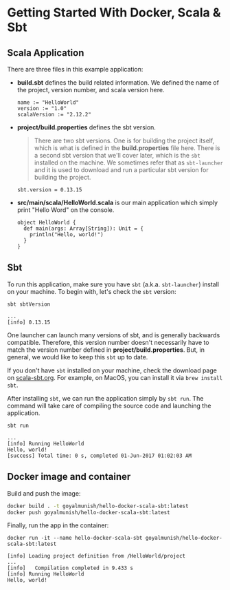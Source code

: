 # Getting Started With Docker, Scala & Sbt

## Scala Application

There are three files in this example application:

* **build.sbt** defines the build related information. We defined the name of the project, version number, and scala version here.

  ```
  name := "HelloWorld"
  version := "1.0"
  scalaVersion := "2.12.2"
  ```

* **project/build.properties** defines the sbt version. 

  > There are two sbt versions. One is for building the project itself, which is what is defined in the **build.properties** file here. There is a second sbt version that we'll cover later, which is the `sbt` installed on the machine. We sometimes refer that as `sbt-launcher` and it is used to  download and run a particular sbt version for building the project.

  ```
  sbt.version = 0.13.15
  ```

* **src/main/scala/HelloWorld.scala** is our main application which simply print "Hello Word" on the console.

  ```
  object HelloWorld {
    def main(args: Array[String]): Unit = {
      println("Hello, world!")
    }
  }
  ```

## Sbt

To run this application, make sure you have `sbt` (a.k.a. `sbt-launcher`) install on your machine. To begin with, let's check the `sbt` version: 

```
sbt sbtVersion

...
[info] 0.13.15
```

One launcher can launch many versions of sbt, and is generally backwards compatible. Therefore, this version number doesn't necessarily have to match the version number defined in **project/build.properties**. But, in general, we would like to keep this `sbt` up to date.

If you don't have `sbt` installed on your machine, check the download page on [scala-sbt.org](http://www.scala-sbt.org/download.html). For example, on MacOS, you can install it via `brew install sbt`.

After installing `sbt`, we can run the application simply by `sbt run`. The command will take care of compiling the source code and launching the application. 

```
sbt run

...
[info] Running HelloWorld 
Hello, world!
[success] Total time: 0 s, completed 01-Jun-2017 01:02:03 AM
```

## Docker image and container

Build and push the image:

```sh
docker build . -t goyalmunish/hello-docker-scala-sbt:latest
docker push goyalmunish/hello-docker-scala-sbt:latest
```

Finally, run the app in the container:

```
docker run -it --name hello-docker-scala-sbt goyalmunish/hello-docker-scala-sbt:latest

[info] Loading project definition from /HelloWorld/project
...
[info]   Compilation completed in 9.433 s
[info] Running HelloWorld 
Hello, world!
```
